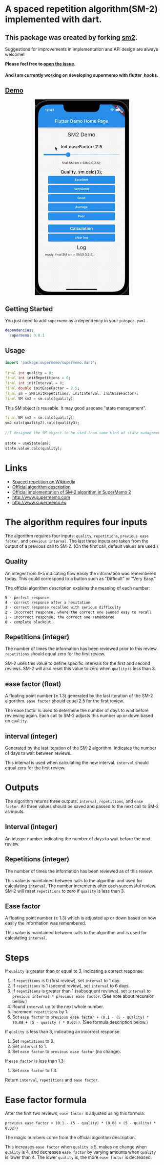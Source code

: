 # A spaced repetition algorithm(SM-2) implemented with dart.

## This package was created by forking [sm2](https://github.com/thyagoluciano/sm2).

Suggestions for improvements in implementation and API design are always welcome!

**Please feel free to [open the issue](https://github.com/ronnieeeeee/supermemo/issues/new).**


#### And I am currently working on developing supermemo with flutter_hooks.

## [**Demo**](https://sm2demo-281a2.firebaseapp.com/#/)

<div align="center">
<img src="./supermemo.gif" alt="sm2" title="sm2">
</div>

## **Getting Started**

You just need to add `supermemo` as a dependency in your `pubspec.yaml` .


```yaml
dependencies:
  supermemo: 0.0.1
```

## **Usage**


```dart
import 'package:supermemo/supermemo.dart';

final int quality = 0;
final int initRepetitions = 0;
final int initInterval = 0;
final double initEaseFactor = 2.5;
final sm = SM(initRepetitions, initInterval, initEaseFactor);
final SM sm2 = sm.calc(quality);
```

This SM object is reusable.
It may good usecase "state management".

```dart
final SM sm2 = sm.calc(quality);
sm2.calc(quality2).calc(quality3);

//I designed the SM object to be used from some kind of state management system.

state = useState(sm);
state.value.calc(quality);
```

# Links

* [Spaced repetition on Wikipedia](https://en.wikipedia.org/wiki/Spaced_repetition)
* [Official algorithm description](http://www.supermemo.com/english/ol/sm2.htm)
* [Official implementation of SM-2 algorithm in SuperMemo 2](http://www.supermemo.com/english/ol/sm2source.htm)
* http://www.supermemo.com
* http://www.supermemo.eu

# The algorithm requires four inputs

The algorithm requires four inputs: `quality`, `repetitions`, `previous ease factor`, and `previous interval`. The last three inputs are taken from the output of a previous call to SM-2. (On the first call, default values are used.)

## Quality

An integer from 0-5 indicating how easily the information was remembered today. This could correspond to a button such as "Difficult" or "Very Easy."

The official algorithm description explains the meaning of each number:

	5 - perfect response
	4 - correct response after a hesitation
	3 - correct response recalled with serious difficulty
	2 - incorrect response; where the correct one seemed easy to recall
	1 - incorrect response; the correct one remembered
	0 - complete blackout.

## Repetitions (integer)

The number of times the information has been reviewed prior to this review. `repetitions` should equal zero for the first review. 

SM-2 uses this value to define specific intervals for the first and second reviews. SM-2 will also reset this value to zero when `quality` is less than 3.

## ease factor (float)

A floating point number (≥ 1.3) generated by the last iteration of the SM-2 algorithm. `ease factor` should equal 2.5 for the first review. 

The ease factor is used to determine the number of days to wait before reviewing again. Each call to SM-2 adjusts this number up or down based on `quality`.

## interval (integer)

Generated by the last iteration of the SM-2 algorithm. Indicates the number of days to wait between reviews. 

This interval is used when calculating the new interval. `interval` should equal zero for the first review.

# Outputs

The algorithm returns three outputs: `interval`, `repetitions`, and `ease factor`. All three values should be saved and passed to the next call to SM-2 as inputs.

## Interval (integer)

An integer number indicating the number of days to wait before the next review.

## Repetitions (integer)

The number of times the information has been reviewed as of this review. 

This value is maintained between calls to the algorithm and used for calculating `interval`. The number increments after each successful review. SM-2 will reset `repetitions` to zero if `quality` is less than 3.

## Ease factor

A floating point number (≥ 1.3) which is adjusted up or down based on how easily the information was remembered. 

This value is maintained between calls to the algorithm and is used for calculating `interval`.

# Steps

If `quality` is greater than or equal to 3, indicating a correct response:

1. If `repetitions` is 0 (first review), set `interval` to 1 day.
2. If `repetitions` is 1 (second review), set `interval` to 6 days.
3. If `repetitions` is greater than 1 (subsequent reviews), set `interval` to `previous interval * previous ease factor`. (See note about recursion below.)
4. Round `interval` up to the next whole number.
5. Increment `repetitions` by 1.
6. Set `ease factor` to `previous ease factor + (0.1 - (5 - quality) * (0.08 + (5 - quality ) * 0.02))`. (See formula description below.) 

If `quality` is less than 3, indicating an incorrect response:

1. Set `repetitions` to 0.
2. Set `interval` to 1.
3. Set `ease factor` to `previous ease factor` (no change).

If `ease factor` is less than 1.3:

1. Set `ease factor` to 1.3.

Return `interval`, `repetitions` and `ease factor`.

# Ease factor formula

After the first two reviews, `ease factor` is adjusted using this formula:

`previous ease factor + (0.1 - (5 - quality) * (0.08 + (5 - quality) * 0.02))`

The magic numbers come from the official algorithm description.

This increases `ease factor` when `quality` is 5, makes no change when `quality` is 4, and decreases `ease factor` by varying amounts when `quality` is lower than 4. The lower `quality` is, the more `ease factor` is decreased.